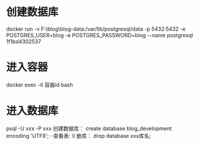 # 创建数据库
 docker run -v  F:\blog\blog-data:/var/lib/postgresql/data -p 5432:5432 -e POSTGRES_USER=blog -e POSTGRES_PASSWORD=blog --name postgresql 1f1bd4302537
# 进入容器
docker exec -it 容器id bash

# 进入数据库
 psql -U xxx -P xxx
创建数据库：  create database blog_development encoding 'UTF8';
 ··查看表: \l
 删库：  drop database xxx库名;
 